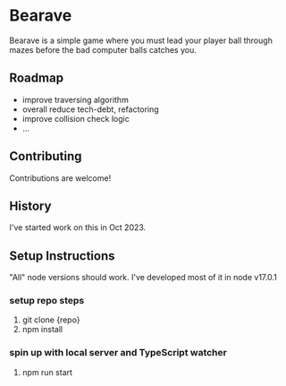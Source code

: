 # Bearave
Bearave is a simple game where you must lead your player ball through
mazes before the bad computer balls catches you.

## Roadmap
 - improve traversing algorithm
 - overall reduce tech-debt, refactoring
 - improve collision check logic
 - ...

## Contributing
Contributions are welcome!

## History
I've started work on this in Oct 2023.

## Setup Instructions

"All" node versions should work.  I've developed most of it in node v17.0.1

### setup repo steps
1. git clone {repo}
2. npm install

### spin up with local server and TypeScript watcher
1. npm run start
